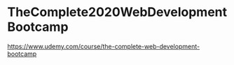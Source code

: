 # TheComplete2020WebDevelopmentBootcamp
https://www.udemy.com/course/the-complete-web-development-bootcamp
